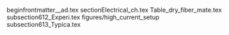 beginfrontmatter__ad.tex
sectionElectrical_ch.tex
Table_dry_fiber_mate.tex
subsection612_Experi.tex
figures/high_current_setup
subsection613_Typica.tex
